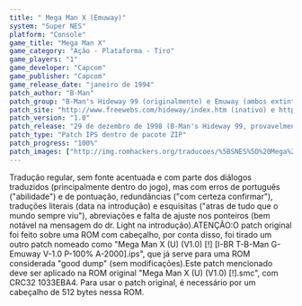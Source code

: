 ```yaml
---
title: " Mega Man X (Emuway)"
system: "Super NES"
platform: "Console"
game_title: "Mega Man X"
game_category: "Ação - Plataforma - Tiro"
game_players: "1"
game_developer: "Capcom"
game_publisher: "Capcom"
game_release_date: "janeiro de 1994"
patch_author: "B-Man"
patch_group: "B-Man's Hideway 99 (originalmente) e Emuway (ambos extintos)"
patch_site: "http://www.freewebs.com/hideway/index.htm (inativo) e http://www.emuway.f2s.com/ (fora do ar)"
patch_version: "1.0"
patch_release: "29 de dezembro de 1998 (B-Man's Hideway 99, provavelmente) e 15 de agosto de 2000 (Emuway, provavelmente)"
patch_type: "Patch IPS dentro de pacote ZIP"
patch_progress: "100%"
patch_images: ["http://img.romhackers.org/traducoes/%5BSNES%5D%20Mega%20Man%20X%20-%201.png","http://img.romhackers.org/traducoes/%5BSNES%5D%20Mega%20Man%20X%20-%20Emuway%20-%202.png","http://img.romhackers.org/traducoes/%5BSNES%5D%20Mega%20Man%20X%20-%20Emuway%20-%203.png"]
---
```

Tradução regular, sem fonte acentuada e com parte dos diálogos traduzidos (principalmente dentro do jogo), mas com erros de português ("abilidade") e de pontuação, redundâncias ("com certeza confirmar"), traduções literais (data na introdução) e esquisitas ("atras de tudo que o mundo sempre viu"), abreviações e falta de ajuste nos ponteiros (bem notável na mensagem do dr. Light na introdução).ATENÇÃO:O patch original foi feito sobre uma ROM com cabeçalho, por conta disso, foi tirado um outro patch nomeado como "Mega Man X (U) (V1.0) [!] [I-BR T-B-Man G-Emuway V-1.0 P-100% A-2000].ips", que já serve para uma ROM considerada "good dump" (sem modificações).Este patch mencionado deve ser aplicado na ROM original "Mega Man X (U) (V1.0) [!].smc", com CRC32 1033EBA4. Para usar o patch original, é necessário por um cabeçalho de 512 bytes nessa ROM.